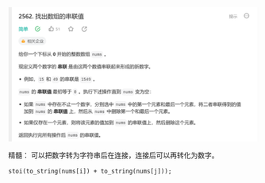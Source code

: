 
![](attachments/串联值_image_0.png)


精髓：
可以把数字转为字符串后在连接，连接后可以再转化为数字。
```
stoi(to_string(nums[i]) + to_string(nums[j]));
```

